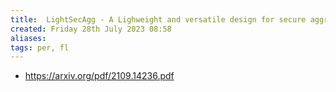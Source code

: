 ```yaml
---
title:  LightSecAgg - A Lighweight and versatile design for secure aggregation in federated learning
created: Friday 28th July 2023 08:58
aliases: 
tags: per, fl
---
```


- https://arxiv.org/pdf/2109.14236.pdf